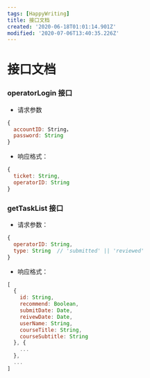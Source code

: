 ```yaml
---
tags: [HappyWriting]
title: 接口文档
created: '2020-06-18T01:01:14.901Z'
modified: '2020-07-06T13:40:35.226Z'
---
```


# 接口文档

### operatorLogin 接口
* 请求参数 
```JavaScript
{
  accountID: String，
  password: String
}
``````
* 响应格式：
```JavaScript
{
  ticket: String,
  operatorID: String
}
``````

### getTaskList 接口
* 请求参数：
```JavaScript
{
  operatorID: String,
  type: String  // 'submitted' || 'reviewed'
}
```
* 响应格式：
```JavaScript
[
  {
    id: String,
    recommend: Boolean,
    submitDate: Date,
    reivewDate: Date,
    userName: String,
    courseTitle: String,
    courseSubtitle: String
  }, {
    ...
  },
  ...
]
````

